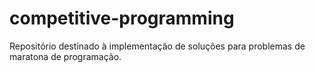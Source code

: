# competitive-programming
Repositório destinado à implementação de soluções para problemas de maratona de programação.
